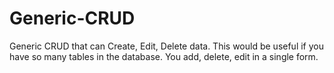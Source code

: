 # Generic-CRUD
Generic CRUD that can Create, Edit, Delete data. This would be useful if you have so many tables in the database. You add, delete, edit in a single form. 
